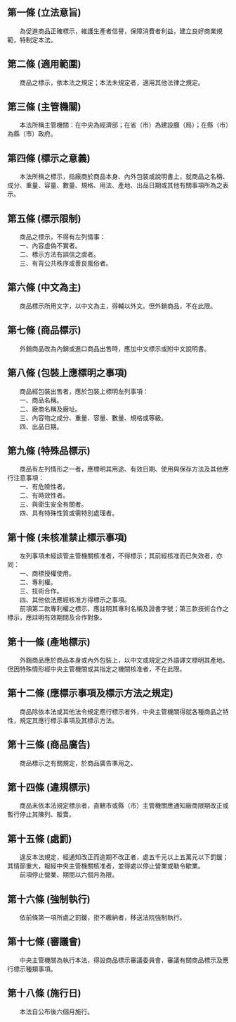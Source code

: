 第一條 (立法意旨)
-----------------
　　為促進商品正確標示，維護生產者信譽，保障消費者利益，建立良好商業規範，特制定本法。  


第二條 (適用範圍)
-----------------
　　商品之標示，依本法之規定；本法未規定者，適用其他法律之規定。  


第三條 (主管機關)
-----------------
　　本法所稱主管機關：在中央為經濟部；在省（市）為建設廳（局）；在縣（市）為縣（市）政府。  


第四條 (標示之意義)
-------------------
　　本法所稱之標示，指廠商於商品本身、內外包裝或說明書上，就商品之名稱、成分、重量、容量、數量、規格、用法、產地、出品日期或其他有關事項所為之表示。  


第五條 (標示限制)
-----------------
　　商品之標示，不得有左列情事：  
　　一、內容虛偽不實者。  
　　二、標示方法有誤信之虞者。  
　　三、有背公共秩序或善良風俗者。  


第六條 (中文為主)
-----------------
　　商品標示所用文字，以中文為主，得輔以外文。但外銷商品，不在此限。  


第七條 (商品標示)
-----------------
　　外銷商品改為內銷或進口商品出售時，應加中文標示或附中文說明書。  


第八條 (包裝上應標明之事項)
---------------------------
　　商品經包裝出售者，應於包裝上標明左列事項：  
　　一、商品名稱。  
　　二、廠商名稱及廠址。  
　　三、內容物之成分、重量、容量、數量、規格或等級。  
　　四、出品日期。  


第九條 (特殊品標示)
-------------------
　　商品有左列情形之一者，應標明其用途、有效日期、使用與保存方法及其他應行注意事項：  
　　一、有危險性者。  
　　二、有時效性者。  
　　三、與衛生安全有關者。  
　　四、具有特殊性質或需特別處理者。  


第十條 (未核准禁止標示事項)
---------------------------
　　左列事項未經該管主管機關核准者，不得標示；其前經核准而已失效者，亦同：  
　　一、商標授權使用。  
　　二、專利權。  
　　三、技術合作。  
　　四、其他依法應經核准方得標示之事項。  
　　前項第二款專利權之標示，應註明其專利名稱及證書字號；第三款技術合作之標示，應註明有效期間及合作對象。  


第十一條 (產地標示)
-------------------
　　外銷商品應於商品本身或內外包裝上，以中文或規定之外語譯文標明其產地。但因特殊情形經中央主管機關或其指定之機關核准者，不在此限。  


第十二條 (應標示事項及標示方法之規定)
-------------------------------------
　　商品除依本法或其他法令規定應行標示者外，中央主管機關得就各種商品之特性，規定其應行標示事項及其標示方法。  


第十三條 (商品廣告)
-------------------
　　商品標示之有關規定，於商品廣告準用之。  


第十四條 (違規標示)
-------------------
　　商品未依本法規定標示者，直轄市或縣（市）主管機關應通知廠商限期改正或暫行停止其陳列、販賣。  


第十五條 (處罰)
---------------
　　違反本法規定，經通知改正而逾期不改正者，處五千元以上五萬元以下罰鍰；其情節重大，報經中央主管機關核准者，並得處以停止營業或勒令歇業。  
　　前項停止營業、期間以六個月為限。  


第十六條 (強制執行)
-------------------
　　依前條第一項所處之罰鍰，拒不繳納者，移送法院強制執行。  


第十七條 (審議會)
-----------------
　　中央主管機關為執行本法，得設商品標示審議委員會，審議有關商品標示及應行標示種類事項。  


第十八條 (施行日)
-----------------
　　本法自公布後六個月施行。